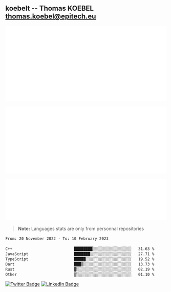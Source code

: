 ## koebelt -- Thomas KOEBEL <thomas.koebel@epitech.eu>

<!-- On github since 2018-->


![Metrics](/metrics.classic.svg)



<!--![Metrics](/metrics.plugin.introduction.repository.svg)-->
![Metrics](/metrics.plugin.isocalendar.svg)



![Metrics](/metrics.plugin.languages.svg)

> **Note:** Languages stats are only from personnal repositories

<!--START_SECTION:waka-->

```text
From: 20 November 2022 - To: 10 February 2023

C++                           ████████░░░░░░░░░░░░░░░░░   31.63 %
JavaScript                    ███████░░░░░░░░░░░░░░░░░░   27.71 %
TypeScript                    █████░░░░░░░░░░░░░░░░░░░░   19.52 %
Dart                          ███▒░░░░░░░░░░░░░░░░░░░░░   13.73 %
Rust                          ▓░░░░░░░░░░░░░░░░░░░░░░░░   02.19 %
Other                         ▒░░░░░░░░░░░░░░░░░░░░░░░░   01.10 %
```

<!--END_SECTION:waka-->

[![Twitter Badge](https://img.shields.io/badge/Twitter-Profile-informational?style=flat&logo=twitter&logoColor=white&color=1CA2F1)](https://twitter.com/jesuis_roux)
[![LinkedIn Badge](https://img.shields.io/badge/LinkedIn-Profile-informational?style=flat&logo=linkedin&logoColor=white&color=0D76A8)](https://www.linkedin.com/in/koebelt/)
